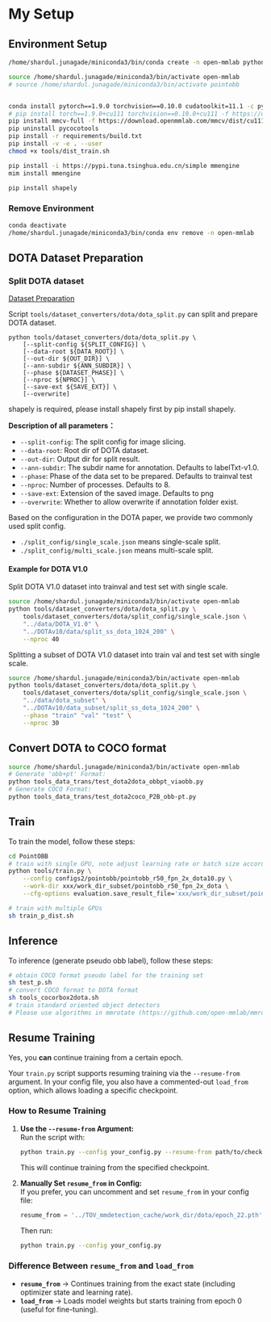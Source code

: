 # My Setup

## Environment Setup

```sh
/home/shardul.junagade/miniconda3/bin/conda create -n open-mmlab python=3.8 -y

source /home/shardul.junagade/miniconda3/bin/activate open-mmlab
# source /home/shardul.junagade/miniconda3/bin/activate pointobb


conda install pytorch==1.9.0 torchvision==0.10.0 cudatoolkit=11.1 -c pytorch -c nvidia
# pip install torch==1.9.0+cu111 torchvision==0.10.0+cu111 -f https://download.pytorch.org/whl/torch_stable.html
pip install mmcv-full -f https://download.openmmlab.com/mmcv/dist/cu111/torch1.9.0/index.html
pip uninstall pycocotools
pip install -r requirements/build.txt
pip install -v -e . --user
chmod +x tools/dist_train.sh

pip install -i https://pypi.tuna.tsinghua.edu.cn/simple mmengine
mim install mmengine

pip install shapely
```

### Remove Environment

```sh
conda deactivate
/home/shardul.junagade/miniconda3/bin/conda env remove -n open-mmlab
```


## DOTA Dataset Preparation

### Split DOTA dataset

[Dataset Preparation](https://github.com/open-mmlab/mmyolo/blob/main/docs/en/recommended_topics/dataset_preparation.md)

Script `tools/dataset_converters/dota/dota_split.py` can split and prepare DOTA dataset.

```shell
python tools/dataset_converters/dota/dota_split.py \
    [--split-config ${SPLIT_CONFIG}] \
    [--data-root ${DATA_ROOT}] \
    [--out-dir ${OUT_DIR}] \
    [--ann-subdir ${ANN_SUBDIR}] \
    [--phase ${DATASET_PHASE}] \
    [--nproc ${NPROC}] \
    [--save-ext ${SAVE_EXT}] \
    [--overwrite]
```

shapely is required, please install shapely first by pip install shapely.

**Description of all parameters：**

- `--split-config`: The split config for image slicing.
- `--data-root`: Root dir of DOTA dataset.
- `--out-dir`: Output dir for split result.
- `--ann-subdir`: The subdir name for annotation. Defaults to labelTxt-v1.0.
- `--phase`: Phase of the data set to be prepared. Defaults to trainval test
- `--nproc`: Number of processes. Defaults to 8.
- `--save-ext`: Extension of the saved image. Defaults to png
- `--overwrite`: Whether to allow overwrite if annotation folder exist.

Based on the configuration in the DOTA paper, we provide two commonly used split config.

- `./split_config/single_scale.json` means single-scale split.
- `./split_config/multi_scale.json` means multi-scale split.


#### Example for DOTA V1.0
Split DOTA V1.0 dataset into trainval and test set with single scale.
```sh
source /home/shardul.junagade/miniconda3/bin/activate open-mmlab
python tools/dataset_converters/dota/dota_split.py \
    tools/dataset_converters/dota/split_config/single_scale.json \
    "../data/DOTA_V1.0" \
    "../DOTAv10/data/split_ss_dota_1024_200" \
    --nproc 40
```

Splitting a subset of DOTA V1.0 dataset into train val and test set with single scale.
```sh
source /home/shardul.junagade/miniconda3/bin/activate open-mmlab
python tools/dataset_converters/dota/dota_split.py \
    tools/dataset_converters/dota/split_config/single_scale.json \
    "../data/dota_subset" \
    "../DOTAv10/data_subset/split_ss_dota_1024_200" \
    --phase "train" "val" "test" \
    --nproc 30
```

## Convert DOTA to COCO format
```sh
source /home/shardul.junagade/miniconda3/bin/activate open-mmlab
# Generate 'obb+pt' Format:
python tools_data_trans/test_dota2dota_obbpt_viaobb.py
# Generate COCO Format:
python tools_data_trans/test_dota2coco_P2B_obb-pt.py
```



## Train
To train the model, follow these steps:
```sh
cd PointOBB
# train with single GPU, note adjust learning rate or batch size accordingly
python tools/train.py \
    --config configs2/pointobb/pointobb_r50_fpn_2x_dota10.py \
    --work-dir xxx/work_dir_subset/pointobb_r50_fpn_2x_dota \
    --cfg-options evaluation.save_result_file='xxx/work_dir_subset/pointobb_r50_fpn_2x_dota_dist/pseudo_obb_result.json'

# train with multiple GPUs
sh train_p_dist.sh
```



## Inference
To inference (generate pseudo obb label), follow these steps:
```sh
# obtain COCO format pseudo label for the training set 
sh test_p.sh
# convert COCO format to DOTA format 
sh tools_cocorbox2dota.sh
# train standard oriented object detectors 
# Please use algorithms in mmrotate (https://github.com/open-mmlab/mmrotate)
```




## Resume Training

Yes, you **can** continue training from a certain epoch.  

Your `train.py` script supports resuming training via the `--resume-from` argument. In your config file, you also have a commented-out `load_from` option, which allows loading a specific checkpoint.  

### How to Resume Training  
1. **Use the `--resume-from` Argument:**  
   Run the script with:  
   ```bash
   python train.py --config your_config.py --resume-from path/to/checkpoint.pth
   ```
   This will continue training from the specified checkpoint.  

2. **Manually Set `resume_from` in Config:**  
   If you prefer, you can uncomment and set `resume_from` in your config file:  
   ```python
   resume_from = '../TOV_mmdetection_cache/work_dir/dota/epoch_22.pth'
   ```
   Then run:  
   ```bash
   python train.py --config your_config.py
   ```

### Difference Between `resume_from` and `load_from`
- **`resume_from`** → Continues training from the exact state (including optimizer state and learning rate).  
- **`load_from`** → Loads model weights but starts training from epoch 0 (useful for fine-tuning).  